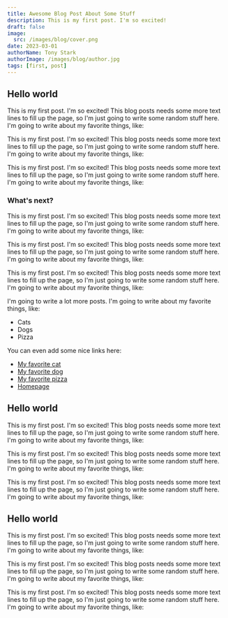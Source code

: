 ```yaml
---
title: Awesome Blog Post About Some Stuff
description: This is my first post. I'm so excited!
draft: false
image:
  src: /images/blog/cover.png
date: 2023-03-01
authorName: Tony Stark
authorImage: /images/blog/author.jpg
tags: [first, post]
---
```


## Hello world

This is my first post. I'm so excited! This blog posts needs some more text lines to fill up the page, so I'm just going to write some random stuff here. I'm going to write about my favorite things, like:

This is my first post. I'm so excited! This blog posts needs some more text lines to fill up the page, so I'm just going to write some random stuff here. I'm going to write about my favorite things, like:

This is my first post. I'm so excited! This blog posts needs some more text lines to fill up the page, so I'm just going to write some random stuff here. I'm going to write about my favorite things, like:

### What's next?

This is my first post. I'm so excited! This blog posts needs some more text lines to fill up the page, so I'm just going to write some random stuff here. I'm going to write about my favorite things, like:

This is my first post. I'm so excited! This blog posts needs some more text lines to fill up the page, so I'm just going to write some random stuff here. I'm going to write about my favorite things, like:

This is my first post. I'm so excited! This blog posts needs some more text lines to fill up the page, so I'm just going to write some random stuff here. I'm going to write about my favorite things, like:

I'm going to write a lot more posts. I'm going to write about my favorite things, like:

- Cats
- Dogs
- Pizza

You can even add some nice links here:

- [My favorite cat](https://www.youtube.com/watch?v=5dsGWM5XGdg)
- [My favorite dog](https://www.youtube.com/watch?v=5dsGWM5XGdg)
- [My favorite pizza](https://www.youtube.com/watch?v=5dsGWM5XGdg)
- [Homepage](/)

## Hello world

This is my first post. I'm so excited! This blog posts needs some more text lines to fill up the page, so I'm just going to write some random stuff here. I'm going to write about my favorite things, like:

This is my first post. I'm so excited! This blog posts needs some more text lines to fill up the page, so I'm just going to write some random stuff here. I'm going to write about my favorite things, like:

This is my first post. I'm so excited! This blog posts needs some more text lines to fill up the page, so I'm just going to write some random stuff here. I'm going to write about my favorite things, like:

## Hello world

This is my first post. I'm so excited! This blog posts needs some more text lines to fill up the page, so I'm just going to write some random stuff here. I'm going to write about my favorite things, like:

This is my first post. I'm so excited! This blog posts needs some more text lines to fill up the page, so I'm just going to write some random stuff here. I'm going to write about my favorite things, like:

This is my first post. I'm so excited! This blog posts needs some more text lines to fill up the page, so I'm just going to write some random stuff here. I'm going to write about my favorite things, like:
